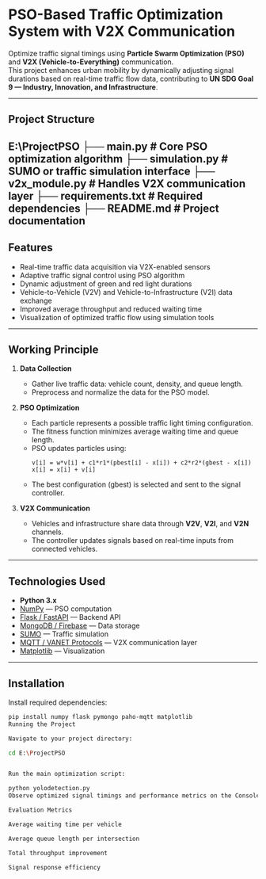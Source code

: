 # PSO-Based Traffic Optimization System with V2X Communication

Optimize traffic signal timings using **Particle Swarm Optimization (PSO)** and **V2X (Vehicle-to-Everything)** communication.  
This project enhances urban mobility by dynamically adjusting signal durations based on real-time traffic flow data, contributing to **UN SDG Goal 9 — Industry, Innovation, and Infrastructure**.

---

## Project Structure

E:\ProjectPSO
├── main.py # Core PSO optimization algorithm
├── simulation.py # SUMO or traffic simulation interface
├── v2x_module.py # Handles V2X communication layer
├── requirements.txt # Required dependencies
├── README.md # Project documentation
---

## Features

- Real-time traffic data acquisition via V2X-enabled sensors  
- Adaptive traffic signal control using PSO algorithm  
- Dynamic adjustment of green and red light durations  
- Vehicle-to-Vehicle (V2V) and Vehicle-to-Infrastructure (V2I) data exchange  
- Improved average throughput and reduced waiting time  
- Visualization of optimized traffic flow using simulation tools  

---

## Working Principle

1. **Data Collection**  
   - Gather live traffic data: vehicle count, density, and queue length.  
   - Preprocess and normalize the data for the PSO model.  

2. **PSO Optimization**  
   - Each particle represents a possible traffic light timing configuration.  
   - The fitness function minimizes average waiting time and queue length.  
   - PSO updates particles using:
     ```
     v[i] = w*v[i] + c1*r1*(pbest[i] - x[i]) + c2*r2*(gbest - x[i])
     x[i] = x[i] + v[i]
     ```
   - The best configuration (gbest) is selected and sent to the signal controller.  

3. **V2X Communication**  
   - Vehicles and infrastructure share data through **V2V**, **V2I**, and **V2N** channels.  
   - The controller updates signals based on real-time inputs from connected vehicles.  

---

## Technologies Used

- **Python 3.x**  
- [NumPy](https://numpy.org/) — PSO computation  
- [Flask / FastAPI](https://fastapi.tiangolo.com/) — Backend API  
- [MongoDB / Firebase](https://www.mongodb.com/) — Data storage  
- [SUMO](https://www.eclipse.org/sumo/) — Traffic simulation  
- [MQTT / VANET Protocols](https://mqtt.org/) — V2X communication layer  
- [Matplotlib](https://matplotlib.org/) — Visualization  

---

## Installation

Install required dependencies:

```bash
pip install numpy flask pymongo paho-mqtt matplotlib
Running the Project

Navigate to your project directory:

cd E:\ProjectPSO


Run the main optimization script:

python yolodetection.py
Observe optimized signal timings and performance metrics on the Console.

Evaluation Metrics

Average waiting time per vehicle

Average queue length per intersection

Total throughput improvement

Signal response efficiency